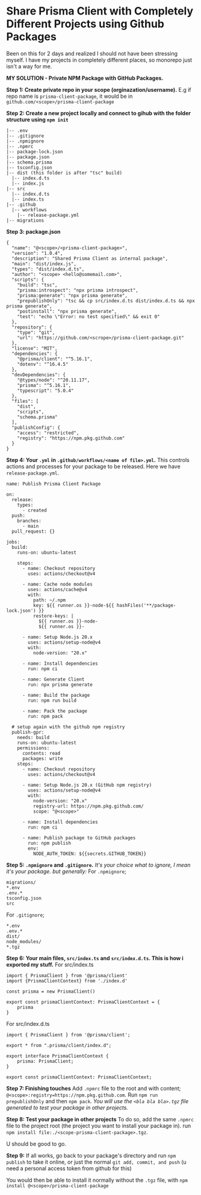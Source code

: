 # Share Prisma Client with Completely Different Projects using Github Packages

Been on this for 2 days and realized I should not have been stressing myself. I have my projects in completely different places, so monorepo just isn't a way for me.

**MY SOLUTION - Private NPM Package with GitHub Packages.**

**Step 1: Create private repo in your scope (orginazation/username).**
E.g if repo name is `prisma-client-package`, it would be in `github.com/<scope>/prisma-client-package`

**Step 2: Create a new project locally and connect to gihub with the folder structure using `npm init`**
```
|-- .env
|-- .gitignore
|-- .npmignore
|-- .npmrc
|-- package-lock.json
|-- package.json
|-- schema.prisma
|-- tsconfig.json
|-- dist (this folder is after "tsc" build)
  |-- index.d.ts
  |-- index.js
|-- src
  |-- index.d.ts
  |-- index.ts
|-- .github
  |-- workflows
    |-- release-package.yml
|-- migrations
```


**Step 3: package.json**
```
{
  "name": "@<scope>/<prisma-client-package>",
  "version": "1.0.4",
  "description": "Shared Prisma Client as internal package",
  "main": "dist/index.js",
  "types": "dist/index.d.ts",
  "author": "<scope> <hello@somemail.com>",
  "scripts": {
    "build": "tsc",
    "prisma:introspect": "npx prisma introspect",
    "prisma:generate": "npx prisma generate",
    "prepublishOnly": "tsc && cp src/index.d.ts dist/index.d.ts && npx prisma generate",
    "postinstall": "npx prisma generate",
    "test": "echo \"Error: no test specified\" && exit 0"
  },
  "repository": {
    "type": "git",
    "url": "https://github.com/<scrope>/prisma-client-package.git"
  },
  "license": "MIT",
  "dependencies": {
    "@prisma/client": "^5.16.1",
    "dotenv": "^16.4.5"
  },
  "devDependencies": {
    "@types/node": "^20.11.17",
    "prisma": "^5.16.1",
    "typescript": "5.0.4"
  },
  "files": [
    "dist",
    "scripts",
    "schema.prisma"
  ],
  "publishConfig": {
    "access": "restricted",
    "registry": "https://npm.pkg.github.com"
  }
}

```


**Step 4: Your `.yml` in `.github/workflows/<name of file>.yml`.**
This controls actions and processes for your package to be released. Here we have `release-package.yml`.
```
name: Publish Prisma Client Package

on:
  release:
    types:
      - created
  push:
    branches:
      - main
  pull_request: {}

jobs:
  build:
    runs-on: ubuntu-latest

    steps:
      - name: Checkout repository
        uses: actions/checkout@v4

      - name: Cache node modules
        uses: actions/cache@v4
        with:
          path: ~/.npm
          key: ${{ runner.os }}-node-${{ hashFiles('**/package-lock.json') }}
          restore-keys: |
            ${{ runner.os }}-node-
            ${{ runner.os }}-

      - name: Setup Node.js 20.x
        uses: actions/setup-node@v4
        with:
          node-version: "20.x"

      - name: Install dependencies
        run: npm ci

      - name: Generate Client
        run: npx prisma generate

      - name: Build the package
        run: npm run build

      - name: Pack the package
        run: npm pack

  # setup again with the github npm registry
  publish-gpr:
    needs: build
    runs-on: ubuntu-latest
    permissions:
      contents: read
      packages: write
    steps:
      - name: Checkout repository
        uses: actions/checkout@v4

      - name: Setup Node.js 20.x (GitHub npm registry)
        uses: actions/setup-node@v4
        with:
          node-version: "20.x"
          registry-url: https://npm.pkg.github.com/
          scope: "@<scope>"

      - name: Install dependencies
        run: npm ci

      - name: Publish package to GitHub packages
        run: npm publish
        env:
          NODE_AUTH_TOKEN: ${{secrets.GITHUB_TOKEN}}
```


**Step 5: `.npmignore` and `.gitignore`.**
_It's your choice what to ignore, I mean it's your package. but generally:_
For `.npmignore`;
```
migrations/
*.env
.env.*
tsconfig.json
src
```
For `.gitignore`;
```
*.env
.env.*
dist/
node_modules/
*.tgz
```

**Step 6: Your main files, `src/index.ts` and `src/index.d.ts`. This is how i exported my stuff.**
For src/index.ts
```
import { PrismaClient } from '@prisma/client'
import {PrismaClientContext} from './index.d'

const prisma = new PrismaClient()

export const prismaClientContext: PrismaClientContext = {
    prisma
}
```
For src/index.d.ts
```
import { PrismaClient } from '@prisma/client';

export * from ".prisma/client/index.d";

export interface PrismaClientContext {
    prisma: PrismaClient;
}

export const prismaClientContext: PrismaClientContext;
```


**Step 7: Finishing touches**
Add `.npmrc` file to the root and with content; `@<scope>:registry=https://npm.pkg.github.com`.
Run `npm run prepublishOnly` and then `npm pack`.
_You will use the `<bla bla bla>.tgz` file generated to test your package in other projects._


**Step 8: Test your package in other projects**
To do so, add the same `.npmrc` file to the project root (the project you want to install your package in).
run `npm install file:./<scope-prisma-client-package>.tgz`.

U should be good to go.


**Step 9:** If all works, go back to your package's directory and run `npm publish` to take it online, or just the normal `git add, commit, and push` (u need a personal access token from github for this)

You would then be able to install it normally without the `.tgz` file, with `npm install @<scope>/prisma-client-package`
